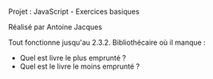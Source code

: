 Projet : JavaScript - Exercices basiques

Réalisé par Antoine Jacques

Tout fonctionne jusqu'au 2.3.2. Bibliothécaire où il manque :
- Quel est livre le plus emprunté ?
- Quel est le livre le moins emprunté ?